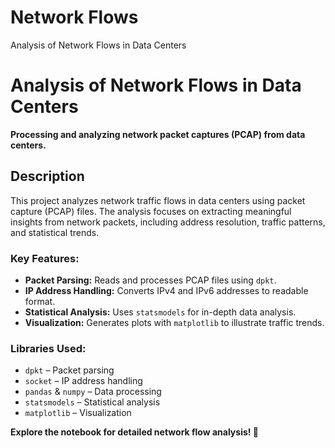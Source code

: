 # Network Flows
Analysis of Network Flows in Data Centers

<h1>Analysis of Network Flows in Data Centers</h1>
<p><strong>Processing and analyzing network packet captures (PCAP) from data centers.</strong></p>

<h2>Description</h2>
<p>
    This project analyzes network traffic flows in data centers using packet capture (PCAP) files. 
    The analysis focuses on extracting meaningful insights from network packets, including 
    address resolution, traffic patterns, and statistical trends.
</p>

<h3>Key Features:</h3>
<ul>
    <li><strong>Packet Parsing:</strong> Reads and processes PCAP files using <code>dpkt</code>.</li>
    <li><strong>IP Address Handling:</strong> Converts IPv4 and IPv6 addresses to readable format.</li>
    <li><strong>Statistical Analysis:</strong> Uses <code>statsmodels</code> for in-depth data analysis.</li>
    <li><strong>Visualization:</strong> Generates plots with <code>matplotlib</code> to illustrate traffic trends.</li>
</ul>

<h3>Libraries Used:</h3>
<ul>
    <li><code>dpkt</code> – Packet parsing</li>
    <li><code>socket</code> – IP address handling</li>
    <li><code>pandas</code> & <code>numpy</code> – Data processing</li>
    <li><code>statsmodels</code> – Statistical analysis</li>
    <li><code>matplotlib</code> – Visualization</li>
</ul>

<p><strong>Explore the notebook for detailed network flow analysis! 🚀</strong></p>
